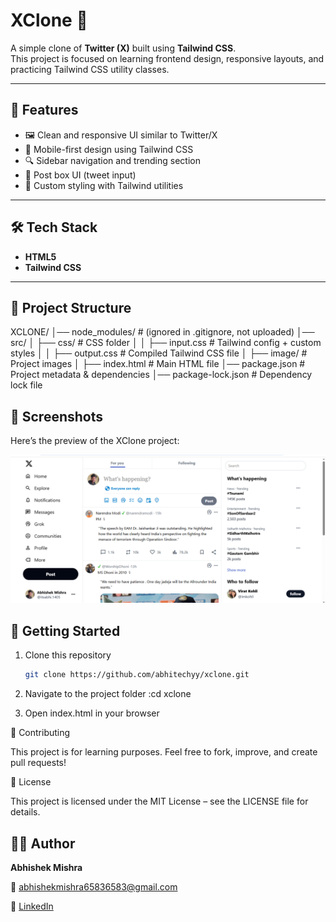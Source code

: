 # XClone 🚀


A simple clone of **Twitter (X)** built using **Tailwind CSS**.  
This project is focused on learning frontend design, responsive layouts, and practicing Tailwind CSS utility classes.

---

## 📌 Features
- 🖼️ Clean and responsive UI similar to Twitter/X  
- 📱 Mobile-first design using Tailwind CSS  
- 🔍 Sidebar navigation and trending section  
- 📝 Post box UI (tweet input)  
- 🎨 Custom styling with Tailwind utilities  

---

## 🛠️ Tech Stack
- **HTML5**  
- **Tailwind CSS**   

---

## 📂 Project Structure
XCLONE/
│── node_modules/           # (ignored in .gitignore, not uploaded)
│── src/
│   ├── css/                # CSS folder
│   │   ├── input.css       # Tailwind config + custom styles
│   │   ├── output.css      # Compiled Tailwind CSS file
│   ├── image/              # Project images
│   ├── index.html          # Main HTML file
│── package.json            # Project metadata & dependencies
│── package-lock.json       # Dependency lock file

## 📸 Screenshots

Here’s the preview of the XClone project:

![XClone Screenshot](./image/output.png)

## 🚀 Getting Started
1. Clone this repository  
   ```bash
   git clone https://github.com/abhitechyy/xclone.git

2. Navigate to the project folder :cd xclone

3. Open index.html in your browser

🤝 Contributing

This project is for learning purposes. Feel free to fork, improve, and create pull requests!

📜 License

This project is licensed under the MIT License – see the LICENSE
 file for details.
 

## 👨‍💻 Author

**Abhishek Mishra**  

📧 [abhishekmishra65836583@gmail.com](https://mail.google.com/mail/?view=cm&to=abhishekmishra65836583@gmail.com)
 
🔗 [LinkedIn](https://www.linkedin.com/in/iamabhishekm-dev)
